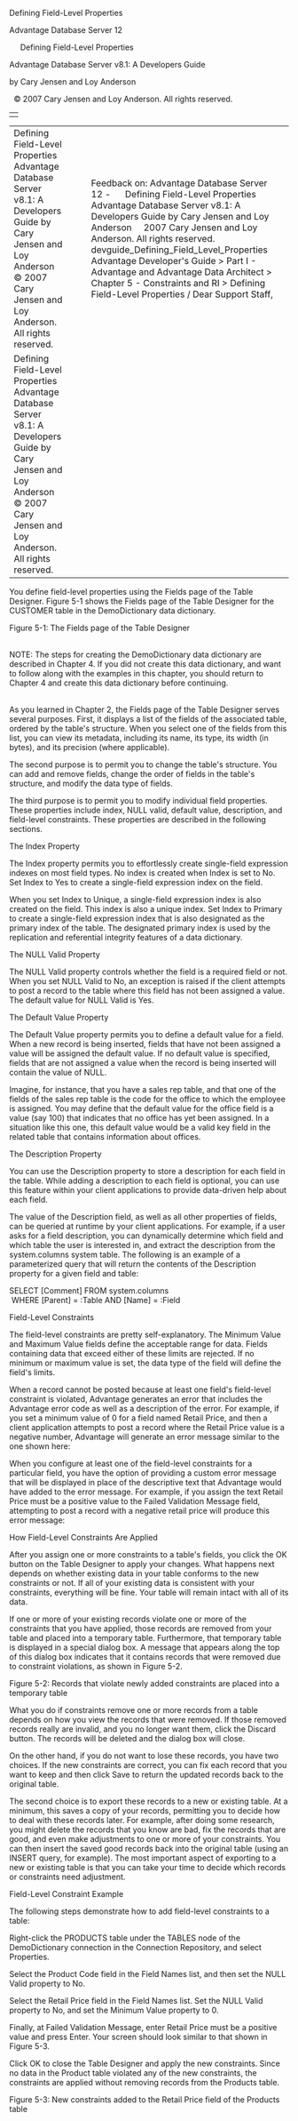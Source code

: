 Defining Field-Level Properties




Advantage Database Server 12  

     Defining Field-Level Properties

Advantage Database Server v8.1: A Developers Guide

by Cary Jensen and Loy Anderson

  © 2007 Cary Jensen and Loy Anderson. All rights reserved.

|  |
| --- |
|  |

|  |  |  |  |  |
| --- | --- | --- | --- | --- |
| Defining Field-Level Properties  Advantage Database Server v8.1: A Developers Guide  by Cary Jensen and Loy Anderson    © 2007 Cary Jensen and Loy Anderson. All rights reserved. |  |  | Feedback on: Advantage Database Server 12 -      Defining Field-Level Properties Advantage Database Server v8.1: A Developers Guide by Cary Jensen and Loy Anderson     2007 Cary Jensen and Loy Anderson. All rights reserved. devguide\_Defining\_Field\_Level\_Properties Advantage Developer's Guide > Part I - Advantage and Advantage Data Architect > Chapter 5 - Constraints and RI > Defining Field-Level Properties / Dear Support Staff, |  |
| Defining Field-Level Properties  Advantage Database Server v8.1: A Developers Guide  by Cary Jensen and Loy Anderson    © 2007 Cary Jensen and Loy Anderson. All rights reserved. |  |  |  |  |

You define field-level properties using the Fields page of the Table Designer. Figure 5-1 shows the Fields page of the Table Designer for the CUSTOMER table in the DemoDictionary data dictionary.

Figure 5-1: The Fields page of the Table Designer

   
NOTE: The steps for creating the DemoDictionary data dictionary are described in Chapter 4. If you did not create this data dictionary, and want to follow along with the examples in this chapter, you should return to Chapter 4 and create this data dictionary before continuing.  
 

As you learned in Chapter 2, the Fields page of the Table Designer serves several purposes. First, it displays a list of the fields of the associated table, ordered by the table's structure. When you select one of the fields from this list, you can view its metadata, including its name, its type, its width (in bytes), and its precision (where applicable).

The second purpose is to permit you to change the table's structure. You can add and remove fields, change the order of fields in the table's structure, and modify the data type of fields.

The third purpose is to permit you to modify individual field properties. These properties include index, NULL valid, default value, description, and field-level constraints. These properties are described in the following sections.

The Index Property

The Index property permits you to effortlessly create single-field expression indexes on most field types. No index is created when Index is set to No. Set Index to Yes to create a single-field expression index on the field.

When you set Index to Unique, a single-field expression index is also created on the field. This index is also a unique index. Set Index to Primary to create a single-field expression index that is also designated as the primary index of the table. The designated primary index is used by the replication and referential integrity features of a data dictionary.

The NULL Valid Property

The NULL Valid property controls whether the field is a required field or not. When you set NULL Valid to No, an exception is raised if the client attempts to post a record to the table where this field has not been assigned a value. The default value for NULL Valid is Yes.

The Default Value Property

The Default Value property permits you to define a default value for a field. When a new record is being inserted, fields that have not been assigned a value will be assigned the default value. If no default value is specified, fields that are not assigned a value when the record is being inserted will contain the value of NULL.

Imagine, for instance, that you have a sales rep table, and that one of the fields of the sales rep table is the code for the office to which the employee is assigned. You may define that the default value for the office field is a value (say 100) that indicates that no office has yet been assigned. In a situation like this one, this default value would be a valid key field in the related table that contains information about offices.

The Description Property

You can use the Description property to store a description for each field in the table. While adding a description to each field is optional, you can use this feature within your client applications to provide data-driven help about each field.

The value of the Description field, as well as all other properties of fields, can be queried at runtime by your client applications. For example, if a user asks for a field description, you can dynamically determine which field and which table the user is interested in, and extract the description from the system.columns system table. The following is an example of a parameterized query that will return the contents of the Description property for a given field and table:

SELECT [Comment] FROM system.columns   
  WHERE [Parent] = :Table AND [Name] = :Field

Field-Level Constraints

The field-level constraints are pretty self-explanatory. The Minimum Value and Maximum Value fields define the acceptable range for data. Fields containing data that exceed either of these limits are rejected. If no minimum or maximum value is set, the data type of the field will define the field's limits.

When a record cannot be posted because at least one field's field-level constraint is violated, Advantage generates an error that includes the Advantage error code as well as a description of the error. For example, if you set a minimum value of 0 for a field named Retail Price, and then a client application attempts to post a record where the Retail Price value is a negative number, Advantage will generate an error message similar to the one shown here:

When you configure at least one of the field-level constraints for a particular field, you have the option of providing a custom error message that will be displayed in place of the descriptive text that Advantage would have added to the error message. For example, if you assign the text Retail Price must be a positive value to the Failed Validation Message field, attempting to post a record with a negative retail price will produce this error message:

How Field-Level Constraints Are Applied

After you assign one or more constraints to a table's fields, you click the OK button on the Table Designer to apply your changes. What happens next depends on whether existing data in your table conforms to the new constraints or not. If all of your existing data is consistent with your constraints, everything will be fine. Your table will remain intact with all of its data.

If one or more of your existing records violate one or more of the constraints that you have applied, those records are removed from your table and placed into a temporary table. Furthermore, that temporary table is displayed in a special dialog box. A message that appears along the top of this dialog box indicates that it contains records that were removed due to constraint violations, as shown in Figure 5-2.

Figure 5-2: Records that violate newly added constraints are placed into a temporary table

What you do if constraints remove one or more records from a table depends on how you view the records that were removed. If those removed records really are invalid, and you no longer want them, click the Discard button. The records will be deleted and the dialog box will close.

On the other hand, if you do not want to lose these records, you have two choices. If the new constraints are correct, you can fix each record that you want to keep and then click Save to return the updated records back to the original table.

The second choice is to export these records to a new or existing table. At a minimum, this saves a copy of your records, permitting you to decide how to deal with these records later. For example, after doing some research, you might delete the records that you know are bad, fix the records that are good, and even make adjustments to one or more of your constraints. You can then insert the saved good records back into the original table (using an INSERT query, for example). The most important aspect of exporting to a new or existing table is that you can take your time to decide which records or constraints need adjustment.

Field-Level Constraint Example

The following steps demonstrate how to add field-level constraints to a table:

Right-click the PRODUCTS table under the TABLES node of the DemoDictionary connection in the Connection Repository, and select Properties.

Select the Product Code field in the Field Names list, and then set the NULL Valid property to No.

Select the Retail Price field in the Field Names list. Set the NULL Valid property to No, and set the Minimum Value property to 0.

Finally, at Failed Validation Message, enter Retail Price must be a positive value and press Enter. Your screen should look similar to that shown in Figure 5-3.

Click OK to close the Table Designer and apply the new constraints. Since no data in the Product table violated any of the new constraints, the constraints are applied without removing records from the Products table.

Figure 5-3: New constraints added to the Retail Price field of the Products table